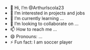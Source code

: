 - 👋 Hi, I’m @ArthurIscola23
- 👀 I’m interested in projects and jobs
- 🌱 I’m currently learning ...
- 💞️ I’m looking to collaborate on ...
- 📫 How to reach me ...
- 😄 Pronouns: ...
- ⚡ Fun fact: I am soccer player

<!---
ArthurIscola23/ArthurIscola23 is a ✨ special ✨ repository because its `README.md` (this file) appears on your GitHub profile.
You can click the Preview link to take a look at your changes.
--->
